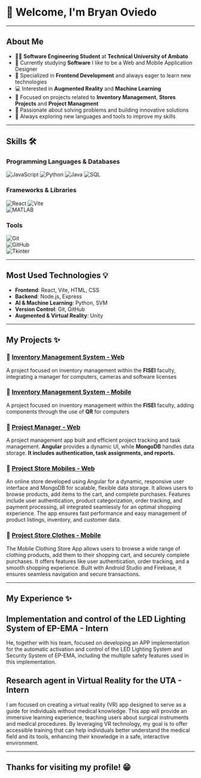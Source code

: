 # 👋 Welcome, I'm Bryan Oviedo

---

## About Me

- 👨‍💻 **Software Engineering Student** at **Technical University of Ambato**
- 🔭 Currently studying **Software** I like to be a Web and Mobile Application Designer
- 🌱 Specialized in **Frontend Development** and always eager to learn new technologies
- 💻 Interested in **Augmented Reality** and **Machine Learning**
- 🚀 Focused on projects related to **Inventory Management**, **Stores Projects** and **Project Managment**
- 🎯 Passionate about solving problems and building innovative solutions
- 🌟 Always exploring new languages ​​and tools to improve my skills

---

## Skills 🛠️

### Programming Languages & Databases  
![JavaScript](https://img.shields.io/badge/-JavaScript-yellow) 
![Python](https://img.shields.io/badge/-Python-blue) 
![Java](https://img.shields.io/badge/-Java-red) 
![SQL](https://img.shields.io/badge/-SQL-lightgrey)  
   
### Frameworks & Libraries  
![React](https://img.shields.io/badge/-React-blue) 
![Vite](https://img.shields.io/badge/-Vite-purple)  
![MATLAB](https://img.shields.io/badge/-MATLAB-orange)  
   
### Tools  
![Git](https://img.shields.io/badge/-Git-black)  
![GitHub](https://img.shields.io/badge/-GitHub-black)  
![Tkinter](https://img.shields.io/badge/-Tkinter-blue)  

---

## Most Used Technologies 💡  
- **Frontend**: React, Vite, HTML, CSS  
- **Backend**: Node.js, Express  
- **AI & Machine Learning**: Python, SVM
- **Version Control**: Git, GitHub  
- **Augmented & Virtual Reality**: Unity 

---

## My Projects ✨

### 🔹 [Inventory Management System - Web](https://github.com/Invcontrol-Back/dasfrontend)
A project focused on inventory management within the **FISEI** faculty, integrating a manager for computers, cameras and software licenses

### 🔹 [Inventory Management System - Mobile](https://github.com/Invcontrol-Back/MovilFrontend)
A project focused on inventory management within the **FISEI** faculty, adding components through the use of **QR** for computers

### 🔹 [Project Manager - Web](https://github.com/Bryanovi/CONCURSO)
A project management app built and efficient project tracking and task management. **Angular** provides a dynamic UI, while **MongoDB** handles data storage. **It includes authentication, task assignments, and reports.**

### 🔹 [Project Store Mobiles - Web](https://github.com/Bryanovi/Service-Telephone)
An online store developed using Angular for a dynamic, responsive user interface and MongoDB for scalable, flexible data storage. It allows users to browse products, add items to the cart, and complete purchases. Features include user authentication, product categorization, order tracking, and payment processing, all integrated seamlessly for an optimal shopping experience. The app ensures fast performance and easy management of product listings, inventory, and customer data.

### 🔹 [Project Store Clothes - Mobile](https://github.com/Bryanovi/ProjectStoreClothes)
The Mobile Clothing Store App allows users to browse a wide range of clothing products, add them to their shopping cart, and securely complete purchases. It offers features like user authentication, order tracking, and a smooth shopping experience. Built with Android Studio and Firebase, it ensures seamless navigation and secure transactions.

---

## My Experience ✨

## Implementation and control of the LED Lighting System of EP-EMA - Intern
He, together with his team, focused on developing an APP implementation for the automatic activation and control of the LED Lighting System and Security System of EP-EMA, including the multiple safety features used in this implementation.

## Research agent in Virtual Reality for the UTA - Intern
I am focused on creating a virtual reality (VR) app designed to serve as a guide for individuals without medical knowledge. This app will provide an immersive learning experience, teaching users about surgical instruments and medical procedures. By leveraging VR technology, my goal is to offer accessible training that can help individuals better understand the medical field and its tools, enhancing their knowledge in a safe, interactive environment.

---

## Thanks for visiting my profile! 😁


